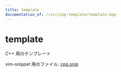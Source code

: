 ```yaml
---
title: template
documentation_of: //src/cpp-template/template.hpp
---
```


# template
C++ 用のテンプレート

vim-snippet 用のファイル: [cpp.snip](https://github.com/Luzhiled/comp-library/blob/main/src/cpp-template/cpp.snip)
